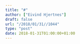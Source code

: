 ```yaml
---
title: "#"
author: ["Eivind Hjertnes"]
draft: false
url: "/2018/01/31//1044"
type: "post"
date: 2018-01-31T01:00:00+01:00
---
```

